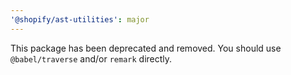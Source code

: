 ```yaml
---
'@shopify/ast-utilities': major
---
```


This package has been deprecated and removed. You should use `@babel/traverse` and/or `remark` directly.
